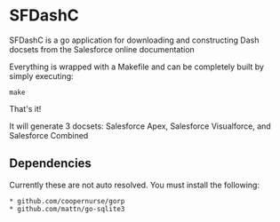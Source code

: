 SFDashC
=======

SFDashC is a go application for downloading and constructing Dash docsets from the Salesforce online documentation

Everything is wrapped with a Makefile and can be completely built by simply executing:

    make

That's it!

It will generate 3 docsets: Salesforce Apex, Salesforce Visualforce, and Salesforce Combined

Dependencies
------------

Currently these are not auto resolved. You must install the following:

    * github.com/coopernurse/gorp
    * github.com/mattn/go-sqlite3
